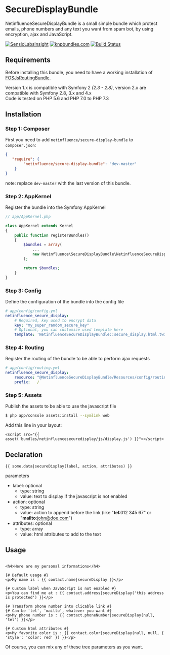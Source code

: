 # SecureDisplayBundle

NetinfluenceSecureDisplayBundle is a small simple bundle which protect emails, phone numbers and any text you want from spam bot, by using encryption, ajax and JavaScript.

[![SensioLabsInsight](https://insight.sensiolabs.com/projects/6cc91472-5916-44b7-b5f7-886e6105e8bd/big.png)](https://insight.sensiolabs.com/projects/6cc91472-5916-44b7-b5f7-886e6105e8bd)
[![knpbundles.com](http://knpbundles.com/netinfluence/SecureDisplayBundle/badge)](http://knpbundles.com/netinfluence/SecureDisplayBundle)
[![Build Status](https://travis-ci.org/netinfluence/SecureDisplayBundle.svg?branch=master)](https://travis-ci.org/netinfluence/SecureDisplayBundle)


## Requirements

Before installing this bundle, you need to have a working installation of [FOSJsRoutingBundle](https://github.com/FriendsOfSymfony/FOSJsRoutingBundle).

Version 1.x is compatible with Symfony 2 _(2.3 - 2.8)_, version 2.x are compatible with Symfony 2.8, 3.x and 4.x  
Code is tested on PHP 5.6 and PHP 7.0 to PHP 7.3

## Installation

### Step 1: Composer

First you need to add `netinfluence/secure-display-bundle` to `composer.json`:

```json
{
   "require": {
        "netinfluence/secure-display-bundle": "dev-master"
    }
}
```
note: replace `dev-master` with the last version of this bundle.

### Step 2: AppKernel
Register the bundle into the Symfony AppKernel
```php
// app/AppKernel.php

class AppKernel extends Kernel
{
    public function registerBundles()
    {
        $bundles = array(
            ...
            new Netinfluence\SecureDisplayBundle\NetinfluenceSecureDisplayBundle()
        );

        return $bundles;
    }
}
```

### Step 3: Config
Define the configuration of the bundle into the config file
```yaml
# app/config/config.yml
netinfluence_secure_display:
    # Required, key used to encrypt data
    key: "my_super_random_secure_key"
    # Optional, you can customize used template here
    template: 'NetinfluenceSecureDisplayBundle::secure_display.html.twig'
```

### Step 4: Routing
Register the routing of the bundle to be able to perform ajax requests
```yaml
# app/config/routing.yml
netinfluence_secure_display:
    resource: "@NetinfluenceSecureDisplayBundle/Resources/config/routing.yml"
    prefix:   /
```


### Step 5: Assets
Publish the assets to be able to use the javascript file
```sh
$ php app/console assets:install --symlink web
```
Add this line in your layout:

```jinja
<script src="{{ asset('bundles/netinfluencesecuredisplay/js/display.js') }}"></script>
```

## Declaration
```twig
{{ some.data|secureDisplay(label, action, attributes) }}
```
parameters
- label: optional
   - type: string
   - value: text to display if the javascript is not enabled
- action: optional
   - type: string
   - value: action to append before the link (like "__tel__:012 345 67" or "__mailto__:john@doe.com")
- attributes: optional
   - type: array
   - value: html attributes to add to the text

## Usage
```twig

<h4>Here are my personal informations</h4>

{# Default usage #}
<p>My name is : {{ contact.name|secureDisplay }}</p>

{# Custom label when JavaScript is not enabled #}
<p>You can find me at : {{ contact.address|secureDisplay('this address is protected') }}</p>

{# Transform phone number into clicable link #}
{# Can be 'tel', 'mailto', whatever you want #}
<p>My phone number is : {{ contact.phoneNumber|secureDisplay(null, 'tel') }}</p>

{# Custom html attributes #}
<p>My favorite color is : {{ contact.color|secureDisplay(null, null, { 'style': 'color: red' }) }}</p>
```

Of course, you can mix any of these tree parameters as you want.
